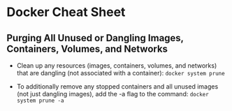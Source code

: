 # Docker Cheat Sheet

## Purging All Unused or Dangling Images, Containers, Volumes, and Networks

* Clean up any resources (images, containers, volumes, and networks) that are dangling (not associated with a container):
```docker system prune```

* To additionally remove any stopped containers and all unused images (not just dangling images), add the -a flag to the command:
```docker system prune -a```
